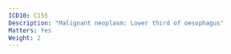 ```yaml
---
ICD10: C155
Description: "Malignant neoplasm: Lower third of oesophagus"
Matters: Yes
Weight: 2
---
```

